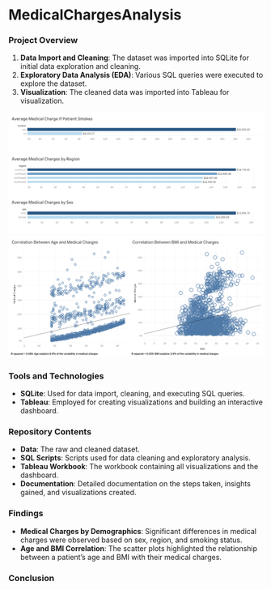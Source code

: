 # MedicalChargesAnalysis

### Project Overview

1. **Data Import and Cleaning**: The dataset was imported into SQLite for initial data exploration and cleaning.
2. **Exploratory Data Analysis (EDA)**: Various SQL queries were executed to explore the dataset.
3. **Visualization**: The cleaned data was imported into Tableau for visualization.


![Alt Text](MedicalChargesBarGraphs.png)
![Alt Text](CorrelationMedicalCharges.png)


### Tools and Technologies

- **SQLite**: Used for data import, cleaning, and executing SQL queries.
- **Tableau**: Employed for creating visualizations and building an interactive dashboard.

### Repository Contents

- **Data**: The raw and cleaned dataset.
- **SQL Scripts**: Scripts used for data cleaning and exploratory analysis.
- **Tableau Workbook**: The workbook containing all visualizations and the dashboard.
- **Documentation**: Detailed documentation on the steps taken, insights gained, and visualizations created.


### Findings

- **Medical Charges by Demographics**: Significant differences in medical charges were observed based on sex, region, and smoking status.
- **Age and BMI Correlation**: The scatter plots highlighted the relationship between a patient’s age and BMI with their medical charges.

### Conclusion



